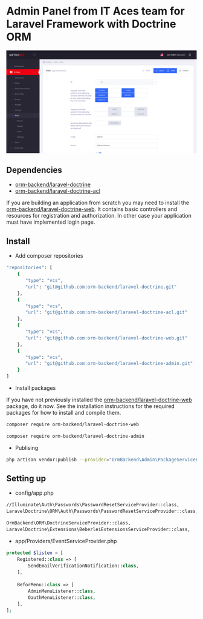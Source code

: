 # Admin Panel from IT Aces team for Laravel Framework with Doctrine ORM

![Screenshot](Screenshot.png)

## Dependencies

 * [orm-backend/laravel-doctrine](https://github.com/orm-backend/laravel-doctrine)
 * [orm-backend/laravel-doctrine-acl](https://github.com/orm-backend/laravel-doctrine-acl)

If you are building an application from scratch you may need to install the [orm-backend/laravel-doctrine-web](https://github.com/orm-backend/laravel-doctrine-web). It contains basic controllers and resources for registration and authorization. In other case your application must have implemented login page.

## Install

* Add composer repositories

```BASH
"repositories": [
	{
       "type": "vcs",
       "url": "git@github.com:orm-backend/laravel-doctrine.git"
    },
    {
       "type": "vcs",
       "url": "git@github.com:orm-backend/laravel-doctrine-acl.git"
    },
    {
       "type": "vcs",
       "url": "git@github.com:orm-backend/laravel-doctrine-web.git"
    },
    {
       "type": "vcs",
       "url": "git@github.com:orm-backend/laravel-doctrine-admin.git"
    }
]
```

* Install packages

If you have not previously installed the [orm-backend/laravel-doctrine-web](https://github.com/orm-backend/laravel-doctrine-web) package, do it now. See the installation instructions for the required packages for how to install and compile them.

```BASH
composer require orm-backend/laravel-doctrine-web
```

```BASH
composer require orm-backend/laravel-doctrine-admin
```

* Publising

```BASH
php artisan vendor:publish --provider="OrmBackend\Admin\PackageServiceProvider"
```

## Setting up

* config/app.php

```BASH
//Illuminate\Auth\Passwords\PasswordResetServiceProvider::class,
LaravelDoctrine\ORM\Auth\Passwords\PasswordResetServiceProvider::class,
```

```BASH
OrmBackend\ORM\DoctrineServiceProvider::class,
LaravelDoctrine\Extensions\BeberleiExtensionsServiceProvider::class,
```

* app/Providers/EventServiceProvider.php

```PHP
protected $listen = [
    Registered::class => [
        SendEmailVerificationNotification::class,
    ],
    
    BeforMenu::class => [
        AdminMenuListener::class,
        OauthMenuListener::class,
    ],
];
```


